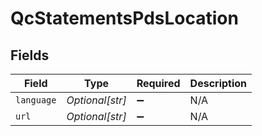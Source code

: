 # QcStatementsPdsLocation


## Fields

| Field              | Type               | Required           | Description        |
| ------------------ | ------------------ | ------------------ | ------------------ |
| `language`         | *Optional[str]*    | :heavy_minus_sign: | N/A                |
| `url`              | *Optional[str]*    | :heavy_minus_sign: | N/A                |